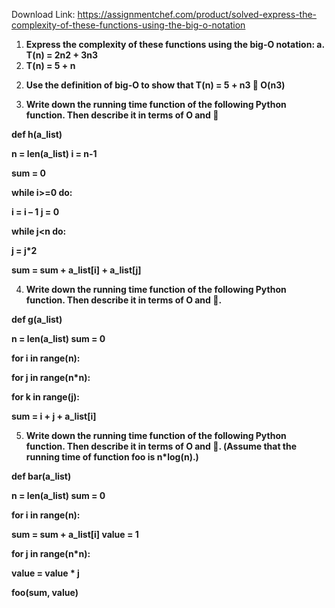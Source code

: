 Download Link: https://assignmentchef.com/product/solved-express-the-complexity-of-these-functions-using-the-big-o-notation
<br>
<strong> </strong>

<ol>

 <li><strong> Express the complexity of these functions using the big-O notation: a. T(n) = 2n2 + 3n3</strong></li>

 <li><strong> T(n) = 5 + n</strong></li>

</ol>

<strong> </strong>

<ol start="2">

 <li><strong> Use the definition of big-O to show that T(n) = 5 + n3 </strong><strong></strong><strong> O(n3)</strong></li>

</ol>

<strong> </strong>

<ol start="3">

 <li><strong> Write down the running time function of the following Python function. Then describe it in terms of O and </strong><strong></strong></li>

</ol>

<strong> </strong>

<strong>def h(a_list)</strong>

<strong>n = len(a_list) i = n-1</strong>

<strong>sum = 0</strong>

<strong>while i&gt;=0 do:</strong>

<strong>i = i </strong><strong>–</strong><strong> 1 j = 0</strong>

<strong>while j&lt;n do:</strong>

<strong>j = j*2</strong>

<strong>sum = sum + a_list[i] + a_list[j]</strong>

<strong> </strong>

<ol start="4">

 <li><strong> Write down the running time function of the following Python function. Then describe it in terms of O and </strong><strong></strong><strong>.</strong></li>

</ol>

<strong> </strong>

<strong>def g(a_list)</strong>

<strong>n = len(a_list) sum = 0</strong>

<strong>for i in range(n):</strong>

<strong>for j in range(n*n):</strong>

<strong>for k in range(j):</strong>

<strong>sum = i + j + a_list[i]</strong>

<strong> </strong>

<ol start="5">

 <li><strong> Write down the running time function of the following Python function. Then describe it in terms of O and </strong><strong></strong><strong>. (Assume that the running time of function foo is n*log(n).)</strong></li>

</ol>

<strong> </strong>

<strong>def bar(a_list)</strong>

<strong>n = len(a_list) sum = 0</strong>

<strong>for i in range(n):</strong>

<strong>sum = sum + a_list[i] value = 1</strong>

<strong>for j in range(n*n):</strong>

<strong>value = value * j</strong>

<strong>foo(sum, value)</strong>